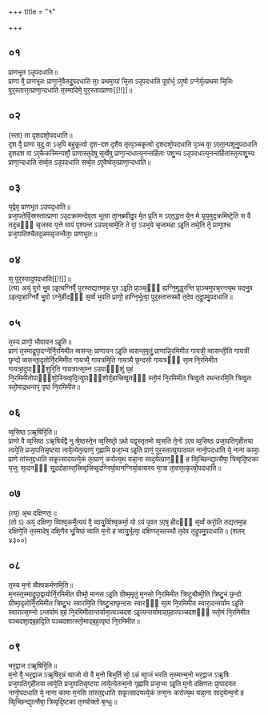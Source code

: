 +++
title = "१"

+++
## ०१
प्राणभृ᳘त ऽउ᳘पदधाति॥  
प्राणा वै᳘ प्राणभृ᳘तः प्राणा᳘ने᳘वैतदु᳘पदधाति ताः᳘ प्रथमा᳘यां चि᳘ता ऽउ᳘पदधाति पूर्वार्ध᳘ ऽए᳘षो ऽग्नेर्य᳘त्प्रथमा चि᳘तिः पुर᳘स्तात्त᳘त्प्राणा᳘न्दधाति त᳘स्मादिमे᳘ पुर᳘स्तात्प्राणाः[[!!]]॥  
## ०२
(स्ता) ता द᳘शदशो᳘पदधाति॥  
द᳘श वै᳘ प्राणा य᳘दु वा ऽअ᳘पि बहुकृ᳘त्वो द᳘श-दश द᳘शैव तृत्प᳘ञ्चकृ᳘त्वो द᳘शदशो᳘पदधाति प᳘ञ्च वा᳘ ऽएता᳘न्पशूनु᳘पदधाति द᳘शदश वा ऽए᳘कैकस्मिन्पशौ᳘ प्राणास्त᳘देषु स᳘र्व्वेषु प्राणा᳘न्दधात्य᳘नन्तर्हिताः पशु᳘भ्य ऽउ᳘पदधात्य᳘नन्तर्हितांस्त᳘त्पशु᳘भ्यः प्राणा᳘न्दधाति सर्व्व᳘त ऽउ᳘पदधाति सर्व्व᳘त ऽए᳘वैष्वेत᳘त्प्राणा᳘न्दधाति॥  
## ०३
य᳘द्वेव᳘ प्राणभृ᳘त ऽउपद᳘धाति॥  
प्रजा᳘पतेर्वि᳘स्रस्तात्प्राणा ऽउ᳘दक्रामन्देव᳘ता भूत्वा ता᳘नब्रवीदु᳘प मे᳘त प्र᳘ति म ऽएत᳘द्धत्त ये᳘न मे यूय᳘मुद᳘क्रमिष्टे᳘ति स वै तद᳘न्नᳫँ᳭ सृजस्व य᳘त्ते व्वयं प᳘श्यन्त ऽउपव᳘सामे᳘ति ते वा᳘ ऽउभ᳘ये सृजामहा ऽइ᳘ति तथे᳘ति ते᳘ प्राणा᳘श्च प्रजा᳘पतिश्चैतद᳘न्नमसृजन्तैताः᳘ प्राणभृ᳘तः॥  
## ०४
स᳘ पुर᳘स्तादुपदधाति[[!!]]॥  
(त्य) अयं᳘ पुरो भु᳘व ऽइ᳘त्यग्निर्वै᳘ पुरस्तद्यत्तमा᳘ह पुर ऽइ᳘ति प्रा᳘ञ्च᳘ᳫँ᳘ ह्यग्नि᳘मुद्ध᳘रन्ति प्रा᳘ञ्चमुपच᳘रन्त्य᳘थ यद्भु᳘व ऽइत्या᳘हाग्निर्वै भु᳘वो ऽग्ने᳘र्हीदᳫँ᳭ स᳘र्व्वं भ᳘वति प्राणो᳘ हाग्नि᳘र्भूत्वा᳘ पुर᳘स्तात्तस्थौ त᳘देव त᳘द्रूपमु᳘पदधाति॥  
## ०५
त᳘स्य प्राणो᳘ भौवायन ऽइ᳘ति॥  
प्राणं त᳘स्माद्रूपा᳘दग्नेर्नि᳘रमिमीत व्वसन्तः᳘ प्राणायन ऽइ᳘ति व्वसन्त᳘मृतुं᳘ प्राणान्नि᳘रमिमीत गायत्री᳘ व्वासन्ती᳘ति गायत्रीं छ᳘न्दो व्वसन्ता᳘दृतोर्नि᳘रमिमीत गायत्र्यै᳘ गायत्रमि᳘ति गायत्र्यै छ᳘न्दसो गायत्रᳫँ᳭ सा᳘म नि᳘रमिमीत गायत्रा᳘दुपाᳫँ᳭शुरि᳘ति गायत्रात्सा᳘म्न ऽउपाᳫँ᳭शुं ग्र᳘हं नि᳘रमिमीतोपाᳫँ᳭शो᳘स्त्रिव्वृदि᳘त्युपाᳫँ᳭शोर्ग्र᳘हात्त्रिव्वृ᳘तᳫँ᳭ स्तो᳘मं नि᳘रमिमीत त्रिव्वृ᳘तो रथन्तरमि᳘ति त्रिव्वृ᳘तः स्तो᳘माद्रथन्तरं᳘ पृष्ठं नि᳘रमिमीत॥  
## ०६
व्व᳘सिष्ठ ऽऋ᳘षिरि᳘ति॥  
प्राणो वै व्व᳘सिष्ठ ऽऋ᳘षिर्यद्वै नु श्रे᳘ष्ठस्ते᳘न व्व᳘सिष्ठो᳘ ऽथो यद्व᳘स्तृतमो व्व᳘सति ते᳘नो ऽएव व्व᳘सिष्ठः प्रजा᳘पतिगृहीतया त्वये᳘ति प्रजा᳘पतिसृष्टया त्वये᳘त्येत᳘त्प्राणं᳘ गृह्णामि प्रजा᳘भ्य ऽइ᳘ति प्राणं᳘ पुर᳘स्तात्प्रा᳘पादयत नानो᳘पदधाति ये᳘ नाना कामाः᳘ प्राणे तांस्त᳘द्दधाति सकृ᳘त्सादयत्ये᳘कं त᳘त्प्राणं᳘ करोत्य᳘थ यन्ना᳘ना साद᳘येत्प्राण᳘ᳫँ᳘ ह व्वि᳘च्छिन्द्या᳘त्सैषा᳘ त्रिव्वृदि᳘ष्टका य᳘जुः सा᳘दनᳫँ᳭ सू᳘ददोहास्त᳘त्त्रिव्वृ᳘त्त्रिव्वृ᳘दग्निर्या᳘वानग्निर्या᳘वत्यस्य मा᳘त्रा ता᳘वत्त᳘त्कृत्वो᳘पदधाति॥  
## ०७
(त्य᳘) अ᳘थ दक्षिणतः᳘॥  
(तो ऽ) अयं᳘ दक्षिणा᳘ व्विश्व᳘कर्मे᳘त्ययं वै᳘ व्वायु᳘र्व्विश्व᳘कर्मा᳘ यो ऽयं प᳘वत ऽएष᳘ हीदᳫँ᳭ स᳘र्व्वं करो᳘ति तद्यत्तमा᳘ह दक्षिणे᳘ति त᳘स्मादेष᳘ दक्षि᳘णैव भू᳘यिष्ठं व्वाति म᳘नो ह व्वायु᳘र्भूत्वा᳘ दक्षिणत᳘स्तस्थौ त᳘देव त᳘द्रूपमु᳘पदधाति॥ (शतम् ४३००)  
## ०८
त᳘स्य म᳘नो व्वैश्वकर्मणमि᳘ति॥  
म᳘नस्त᳘स्माद्रूपा᳘द्वायोर्नि᳘रमिमीत ग्रीष्मो᳘ मानस ऽइ᳘ति ग्रीष्म᳘मृतुं म᳘नसो नि᳘रमिमीत त्रिष्टुब्ग्रैष्मी᳘ति त्रिष्टु᳘भं छ᳘न्दो ग्रीष्मा᳘दृतोर्नि᳘रमिमीत त्रिष्टु᳘भः स्वारमि᳘ति त्रिष्टु᳘भश्छ᳘न्दसः स्वारᳫँ᳭ सा᳘म नि᳘रमिमीत स्वारा᳘दन्तर्याम ऽइ᳘ति स्वारात्सा᳘म्नो ऽन्तर्यामं ग्र᳘हं नि᳘रमिमीतान्तर्यामा᳘त्पञ्चदश ऽइ᳘त्यन्तर्यामाद्ग्र᳘हात्पञ्चदशᳫँ᳭ स्तो᳘मं नि᳘रमिमीत पञ्चदशा᳘द्बृहदि᳘ति पञ्चदशात्स्तो᳘माद्बृह᳘त्पृष्ठं नि᳘रमिमीत॥  
## ०९
भर᳘द्वाज ऽऋ᳘षिरि᳘ति॥  
म᳘नो वै᳘ भर᳘द्वाज ऽऋ᳘षिर᳘न्नं व्वाजो यो वै म᳘नो बिभ᳘र्ति सो᳘ ऽन्नं व्वा᳘जं भरति त᳘स्मान्म᳘नो भर᳘द्वाज ऽऋ᳘षिः प्रजा᳘पतिगृहीतया त्वये᳘ति प्रजा᳘पतिसृष्टया त्वये᳘त्येतन्म᳘नो गृह्णामि प्रजा᳘भ्य ऽइ᳘ति म᳘नो दक्षिणतः प्रा᳘पादयत नानो᳘पदधाति ये᳘ नाना कामा म᳘नसि तांस्त᳘द्दधाति सकृ᳘त्सादयत्ये᳘कं तन्म᳘नः करोत्य᳘थ यन्ना᳘ना साद᳘येन्म᳘नो ह व्वि᳘च्छिन्द्या᳘त्सैषा᳘ त्रिव्वृदि᳘ष्टका त᳘स्योक्तो ब᳘न्धुः॥  
